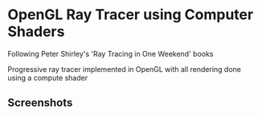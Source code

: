 OpenGL Ray Tracer using Computer Shaders
====================================================================================================

Following Peter Shirley's 'Ray Tracing in One Weekend' books

Progressive ray tracer implemented in OpenGL with all rendering done using a compute shader

Screenshots
-----------